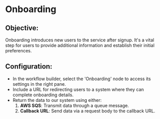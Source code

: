 # Onboarding

## Objective:
Onboarding introduces new users to the service after signup. It's a vital step for users to provide additional information and establish their initial preferences.

## Configuration:
- In the workflow builder, select the 'Onboarding' node to access its settings in the right pane.
- Include a URL for redirecting users to a system where they can complete onboarding details.
- Return the data to our system using either:
    1. **AWS SQS**: Transmit data through a queue message.
    2. **Callback URL**: Send data via a request body to the callback URL.
